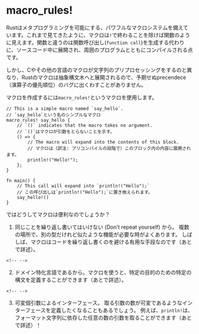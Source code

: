 # macro_rules!

Rustはメタプログラミングを可能にする、パワフルなマクロシステムを備えています。これまで見てきたように、マクロは`!`で終わることを除けば関数のように見えます。関数と違うのは関数呼び出し(`function call`)を生成する代わりに、ソースコード中に展開され、周囲のプログラムとともにコンパイルされる点です。

しかし、Cやその他の言語のマクロが文字列のプリプロセッシングをするのと異なり、Rustのマクロは抽象構文木へと展開されるので、予期せぬprecendece（演算子の優先順位）のバグに出くわすことがありません。

マクロを作成するには`macro_rules!`というマクロを使用します。

    // This is a simple macro named `say_hello`.
    // `say_hello`という名のシンプルなマクロ
    macro_rules! say_hello {
        // `()` indicates that the macro takes no argument.
        // `()`はマクロが引数をとらないことを示す。
        () => {
            // The macro will expand into the contents of this block.
            // マクロは（訳注: プリコンパイルの段階で）このブロック内の内容に展開されます。
            println!("Hello!");
        };
    }

    fn main() {
        // This call will expand into `println!("Hello");`
        // この呼び出しは`println!("Hello");`に置き換えられます。
        say_hello!()
    }

ではどうしてマクロは便利なのでしょうか？

1.  同じことを繰り返し書いてはいけない (Don\'t repeat yourself) から。
    複数の場所で、別の型だけれど似たような機能が必要な時がよくあります。
    しばしば、マクロはコードを繰り返し書くのを避ける有用な手段なのです（あとで詳述）。

```{=html}
<!-- -->
```
2.  ドメイン特化言語であるから。マクロを使うと、特定の目的のための特定の構文を定義することができます（あとで詳述）。

```{=html}
<!-- -->
```
3.  可変個引数によるインターフェース。
    取る引数の数が可変であるようなインターフェースを定義したくなることもあるでしょう。
    例えば、`println!`は、フォーマット文字列に依存した任意の数の引数を取ることができます（あとで詳述）！


